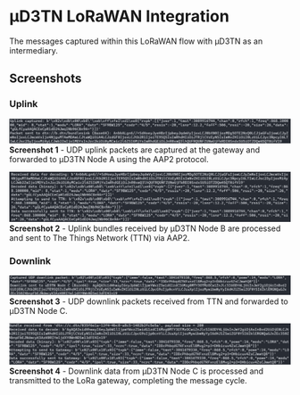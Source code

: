 # µD3TN LoRaWAN Integration

The messages captured within this LoRaWAN flow with µD3TN as an intermediary.

## Screenshots

### Uplink

![Uplink UDP](Uplink_UDP.png)
**Screenshot 1** - UDP uplink packets are captured at the gateway and forwarded to µD3TN Node A using the AAP2 protocol.

![Uplink Bundles](Uplink_Bundles.png)
**Screenshot 2** - Uplink bundles received by µD3TN Node B are processed and sent to The Things Network (TTN) via AAP2.

### Downlink

![Downlink UDP](Downlink_UDP.png)
**Screenshot 3** - UDP downlink packets received from TTN and forwarded to µD3TN Node C.

![Downlink Bundles](Downlink_Bundles.png)
**Screenshot 4** - Downlink data from µD3TN Node C is processed and transmitted to the LoRa gateway, completing the message cycle.

